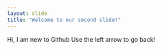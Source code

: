 ```yaml
---
layout: slide
title: "Welcome to our second slide!"
---
```

Hi, I am new to Github
Use the left arrow to go back!
